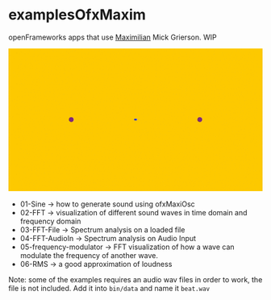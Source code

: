 # examplesOfxMaxim

openFrameworks apps that use [Maximilian](https://github.com/micknoise/Maximilian) Mick Grierson.
WIP

![example](maxim.gif)

* 01-Sine -> how to generate sound using ofxMaxiOsc
* 02-FFT -> visualization of different sound waves in time domain and frequency domain
* 03-FFT-File -> Spectrum analysis on a loaded file
* 04-FFT-AudioIn -> Spectrum analysis on Audio Input
* 05-frequency-modulator -> FFT visualization of how a wave can modulate the frequency of another wave.
* 06-RMS -> a good approximation of loudness

Note: some of the examples requires an audio wav files in order to work, the file is not included. Add it into `bin/data` and name it `beat.wav`
